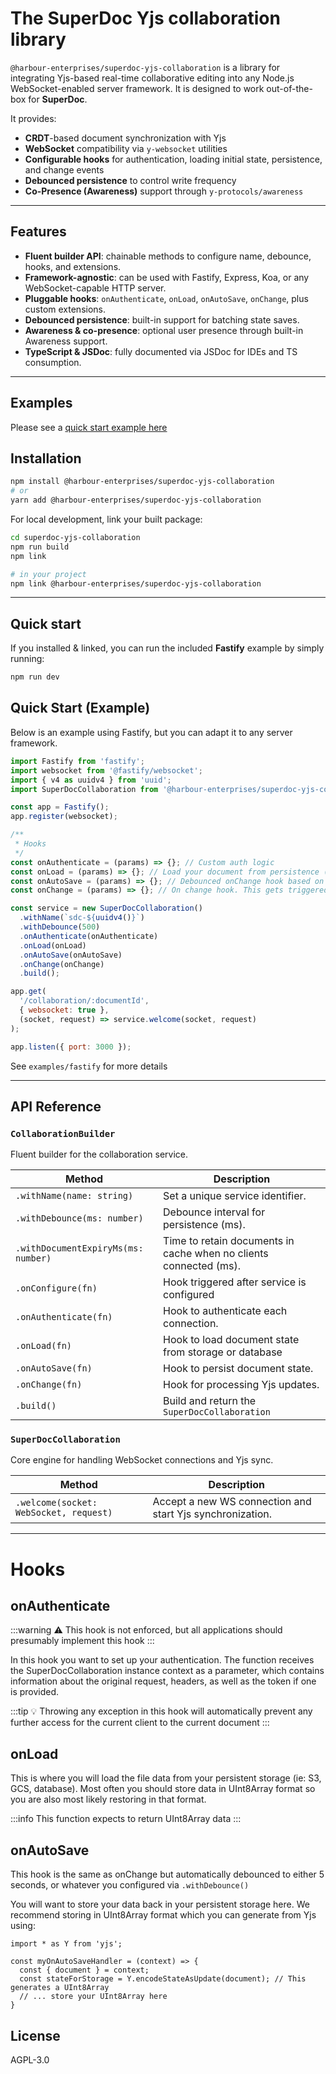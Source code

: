 # The SuperDoc Yjs collaboration library

`@harbour-enterprises/superdoc-yjs-collaboration` is a library for integrating Yjs-based real-time collaborative editing into any Node.js WebSocket-enabled server framework. It is designed to work out-of-the-box for **SuperDoc**.

It provides:

* **CRDT**-based document synchronization with Yjs
* **WebSocket** compatibility via `y-websocket` utilities
* **Configurable hooks** for authentication, loading initial state, persistence, and change events
* **Debounced persistence** to control write frequency
* **Co-Presence (Awareness)** support through `y-protocols/awareness`

---

## Features

* **Fluent builder API**: chainable methods to configure name, debounce, hooks, and extensions.
* **Framework-agnostic**: can be used with Fastify, Express, Koa, or any WebSocket-capable HTTP server.
* **Pluggable hooks**: `onAuthenticate`, `onLoad`, `onAutoSave`, `onChange`, plus custom extensions.
* **Debounced persistence**: built-in support for batching state saves.
* **Awareness & co-presence**: optional user presence through built-in Awareness support.
* **TypeScript & JSDoc**: fully documented via JSDoc for IDEs and TS consumption.

---

## Examples
Please see a [quick start example here](https://github.com/Harbour-Enterprises/SuperDoc/tree/develop/packages/collaboration-yjs/examples/fastify)

## Installation

```bash
npm install @harbour-enterprises/superdoc-yjs-collaboration
# or
yarn add @harbour-enterprises/superdoc-yjs-collaboration
```

For local development, link your built package:

```bash
cd superdoc-yjs-collaboration
npm run build
npm link

# in your project
npm link @harbour-enterprises/superdoc-yjs-collaboration
```

---

## Quick start
If you installed & linked, you can run the included **Fastify** example by simply running:
```bash
npm run dev
```

## Quick Start (Example)

Below is an example using Fastify, but you can adapt it to any server framework.

```js
import Fastify from 'fastify';
import websocket from '@fastify/websocket';
import { v4 as uuidv4 } from 'uuid';
import SuperDocCollaboration from '@harbour-enterprises/superdoc-yjs-collaboration';

const app = Fastify();
app.register(websocket);

/**
 * Hooks
 */
const onAuthenticate = (params) => {}; // Custom auth logic
const onLoad = (params) => {}; // Load your document from persistence (ie: S3)
const onAutoSave = (params) => {}; // Debounced onChange hook based on 'withDebounce' setting. Save to persistence.
const onChange = (params) => {}; // On change hook. This gets triggered a lot!

const service = new SuperDocCollaboration()
  .withName(`sdc-${uuidv4()}`)
  .withDebounce(500)
  .onAuthenticate(onAuthenticate)
  .onLoad(onLoad)
  .onAutoSave(onAutoSave)
  .onChange(onChange)
  .build();

app.get(
  '/collaboration/:documentId',
  { websocket: true },
  (socket, request) => service.welcome(socket, request)
);

app.listen({ port: 3000 });
```

See `examples/fastify` for more details

---

## API Reference

### `CollaborationBuilder`

Fluent builder for the collaboration service.

| Method                      | Description                                |
| --------------------------- | ------------------------------------------ |
| `.withName(name: string)`   | Set a unique service identifier.            |
| `.withDebounce(ms: number)` | Debounce interval for persistence (ms).    |
| `.withDocumentExpiryMs(ms: number)` | Time to retain documents in cache when no clients connected (ms).    |
| `.onConfigure(fn)`       | Hook triggered after service is configured      |
| `.onAuthenticate(fn)`       | Hook to authenticate each connection.      |
| `.onLoad(fn)`               | Hook to load document state from storage or database             |
| `.onAutoSave(fn)`              | Hook to persist document state.            |
| `.onChange(fn)`             | Hook for processing Yjs updates.           |
| `.build()`                  | Build and return the `SuperDocCollaboration` |

### `SuperDocCollaboration`

Core engine for handling WebSocket connections and Yjs sync.

| Method                                 | Description                                               |
| -------------------------------------- | --------------------------------------------------------- |
| `.welcome(socket: WebSocket, request)` | Accept a new WS connection and start Yjs synchronization. |

---

# Hooks

## onAuthenticate
:::warning :warning: This hook is not enforced, but all applications should presumably implement this hook
:::

In this hook you want to set up your authentication. The function receives the SuperDocCollaboration instance context as a parameter, which contains information about the original request, headers, as well as the token if one is provided.


:::tip :bulb: Throwing any exception in this hook will automatically prevent any further access for the current client to the current document
:::

## onLoad
This is where you will load the file data from your persistent storage (ie: S3, GCS, database). Most often you should store data in UInt8Array format so you are also most likely restoring in that format.

:::info This function expects to return UInt8Array data
:::

## onAutoSave
This hook is the same as onChange but automatically debounced to either 5 seconds, or whatever you configured via ```.withDebounce()```

You will want to store your data back in your persistent storage here. We recommend storing in UInt8Array format which you can generate from Yjs using:
```
import * as Y from 'yjs';

const myOnAutoSaveHandler = (context) => {
  const { document } = context;
  const stateForStorage = Y.encodeStateAsUpdate(document); // This generates a UInt8Array
  // ... store your UInt8Array here
}
```

## License

AGPL-3.0
